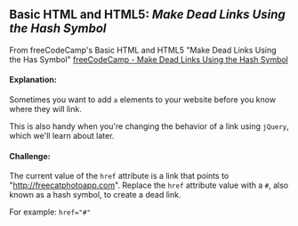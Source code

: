 ## Basic HTML and HTML5: *Make Dead Links Using the Hash Symbol*
From freeCodeCamp's Basic HTML and HTML5 "Make Dead Links Using the Has Symbol"
[freeCodeCamp - Make Dead Links Using the Hash Symbol](https://beta.freecodecamp.org/en/challenges/basic-html-and-html5/make-dead-links-using-the-hash-symbol)

#### **Explanation:**

Sometimes you want to add `a` elements to your website before you know where they will link.

This is also handy when you're changing the behavior of a link using `jQuery`, which we'll learn about later.

#### **Challenge:**

The current value of the `href` attribute is a link that points to "http://freecatphotoapp.com". Replace the `href` attribute value with a `#`, also known as a hash symbol, to create a dead link.

For example: `href="#"`
